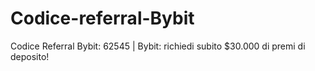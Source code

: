 # Codice-referral-Bybit
Codice Referral Bybit: 62545 | Bybit: richiedi subito $30.000 di premi di deposito!

